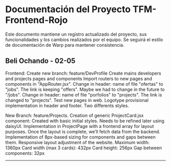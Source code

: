 # Documentación del Proyecto TFM-Frontend-Rojo

Este documento mantiene un registro actualizado del proyecto, sus funcionalidades y los cambios realizados por el equipo. Se seguirá el estilo de documentación de Warp para mantener consistencia.

## Beli Ochando - 02-05

Frontend:
Create new branch: feature/DevProfile
Create mains developers and projects pages and components
Import routers to new pages and components in "AppRouter.jsx".
Change in header: name of file "ofertas" to "jobs". The link is keeping "offers". Maybe we had to change in the future to "/jobs".
Change in header: name of file "porfolios" to "projects". The link is changed to "projects".
Test new pages in web.
Logotype provisional implementation in header and footer. Two differents styles.

New Branch: feature/Projects.
Creation of generic ProjectCard.jsx component: Created with basic initial styles. Needs to be refined later using daisyUI.
Implementation in ProjectPage with a frontend array for layout purposes. Once the layout is complete, we’ll fetch data from the backend.
Implementation of 8px-based sizing for components and gaps between them. Responsive layout adjustment of the website.
Maximum width: 1360px
Card width (max 3 cards): 432px
Card height: 256px
Gap between components: 32px

---
